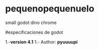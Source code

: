 # pequenopequenuelo
small godot dino chrome

#especificaciones de godot

1.-**version 4.1**
1.- Author: **pyuuuupi**
